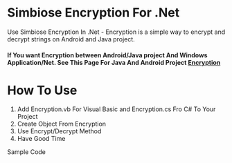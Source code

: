 # Simbiose Encryption For .Net
Use Simbiose Encryption  In .Net - Encryption is a simple way to encrypt and decrypt strings on Android and Java project.

#### If You want Encryption between Android/Java project And Windows Application/Net. See This Page For Java And Android Project [Encryption](https://github.com/simbiose/Encryption "Heading link")

# How To Use


1. Add Encryption.vb For Visual Basic and Encryption.cs Fro C# To Your Project <br>
2. Create Object From Encryption <br>
3. Use Encrypt/Decrypt Method <br>
4. Have Good Time<br>

Sample Code
